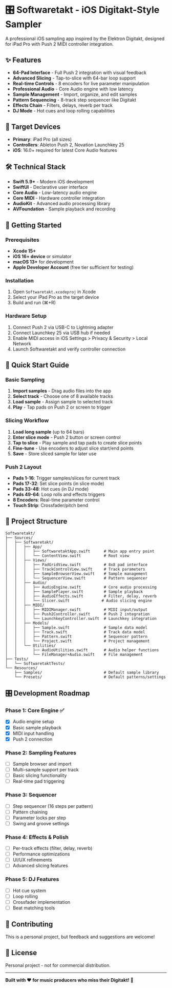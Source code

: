 # 🎛️ Softwaretakt - iOS Digitakt-Style Sampler

A professional iOS sampling app inspired by the Elektron Digitakt, designed for iPad Pro with Push 2 MIDI controller integration.

## ✨ Features

- **64-Pad Interface** - Full Push 2 integration with visual feedback
- **Advanced Slicing** - Tap-to-slice with 64-bar loop support  
- **Real-time Controls** - 8 encoders for live parameter manipulation
- **Professional Audio** - Core Audio engine with low latency
- **Sample Management** - Import, organize, and edit samples
- **Pattern Sequencing** - 8-track step sequencer like Digitakt
- **Effects Chain** - Filters, delays, reverb per track
- **DJ Mode** - Hot cues and loop rolling capabilities

## 🎯 Target Devices

- **Primary**: iPad Pro (all sizes)
- **Controllers**: Ableton Push 2, Novation Launchkey 25
- **iOS**: 16.0+ required for latest Core Audio features

## 🛠️ Technical Stack

- **Swift 5.9+** - Modern iOS development
- **SwiftUI** - Declarative user interface
- **Core Audio** - Low-latency audio engine
- **Core MIDI** - Hardware controller integration
- **AudioKit** - Advanced audio processing library
- **AVFoundation** - Sample playback and recording

## 🚀 Getting Started

### Prerequisites
- **Xcode 15+** 
- **iOS 16+ device** or simulator
- **macOS 13+** for development
- **Apple Developer Account** (free tier sufficient for testing)

### Installation
1. Open `Softwaretakt.xcodeproj` in Xcode
2. Select your iPad Pro as the target device
3. Build and run (⌘+R)

### Hardware Setup
1. Connect Push 2 via USB-C to Lightning adapter
2. Connect Launchkey 25 via USB hub if needed  
3. Enable MIDI access in iOS Settings > Privacy & Security > Local Network
4. Launch Softwaretakt and verify controller connection

## 🎵 Quick Start Guide

### Basic Sampling
1. **Import samples** - Drag audio files into the app
2. **Select track** - Choose one of 8 available tracks
3. **Load sample** - Assign sample to selected track
4. **Play** - Tap pads on Push 2 or screen to trigger

### Slicing Workflow  
1. **Load long sample** (up to 64 bars)
2. **Enter slice mode** - Push 2 button or screen control
3. **Tap to slice** - Play sample and tap pads to create slice points
4. **Fine-tune** - Use encoders to adjust slice start/end points
5. **Save** - Store sliced sample for later use

### Push 2 Layout
- **Pads 1-16**: Trigger samples/slices for current track
- **Pads 17-32**: Set slice points (in slice mode)  
- **Pads 33-48**: Hot cues (in DJ mode)
- **Pads 49-64**: Loop rolls and effects triggers
- **8 Encoders**: Real-time parameter control
- **Touch Strip**: Crossfader/pitch bend

## 📁 Project Structure

```
Softwaretakt/
├── Sources/
│   ├── Softwaretakt/
│   │   ├── App/
│   │   │   ├── SoftwaretaktApp.swift      # Main app entry point
│   │   │   └── ContentView.swift          # Root view
│   │   ├── Views/
│   │   │   ├── PadGridView.swift          # 8x8 pad interface
│   │   │   ├── TrackControlView.swift     # Track parameters
│   │   │   ├── SampleBrowserView.swift    # Sample management
│   │   │   └── SequencerView.swift        # Pattern sequencer
│   │   ├── Audio/
│   │   │   ├── AudioEngine.swift          # Core audio processing
│   │   │   ├── SamplePlayer.swift         # Sample playback
│   │   │   ├── AudioEffects.swift         # Filter, delay, reverb
│   │   │   └── Slicer.swift              # Audio slicing engine
│   │   ├── MIDI/
│   │   │   ├── MIDIManager.swift          # MIDI input/output
│   │   │   ├── Push2Controller.swift      # Push 2 integration
│   │   │   └── LaunchkeyController.swift  # Launchkey integration
│   │   ├── Models/
│   │   │   ├── Sample.swift               # Sample data model
│   │   │   ├── Track.swift                # Track data model
│   │   │   ├── Pattern.swift              # Sequencer pattern
│   │   │   └── Project.swift              # Project management
│   │   └── Utilities/
│   │       ├── AudioUtilities.swift       # Audio helper functions
│   │       └── FileManager+Audio.swift    # File management
├── Tests/
│   └── SoftwaretaktTests/
└── Resources/
    ├── Samples/                           # Default sample library
    └── Presets/                           # Default patterns/settings
```

## 🎛️ Development Roadmap

### Phase 1: Core Engine ✅
- [x] Audio engine setup
- [x] Basic sample playback
- [x] MIDI input handling
- [x] Push 2 connection

### Phase 2: Sampling Features
- [ ] Sample browser and import
- [ ] Multi-sample support per track
- [ ] Basic slicing functionality
- [ ] Real-time pad triggering

### Phase 3: Sequencer
- [ ] Step sequencer (16 steps per pattern)
- [ ] Pattern chaining
- [ ] Parameter locks per step
- [ ] Swing and groove settings

### Phase 4: Effects & Polish
- [ ] Per-track effects (filter, delay, reverb)
- [ ] Performance optimizations
- [ ] UI/UX refinements
- [ ] Advanced slicing features

### Phase 5: DJ Features
- [ ] Hot cue system
- [ ] Loop rolling
- [ ] Crossfader implementation
- [ ] Beat matching tools

## 🤝 Contributing

This is a personal project, but feedback and suggestions are welcome!

## 📄 License

Personal project - not for commercial distribution.

---

**Built with ❤️ for music producers who miss their Digitakt!** 🎵
